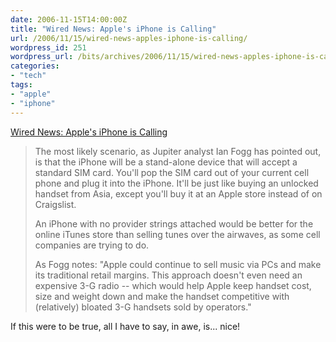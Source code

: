 ```yaml
---
date: 2006-11-15T14:00:00Z
title: "Wired News: Apple's iPhone is Calling"
url: /2006/11/15/wired-news-apples-iphone-is-calling/
wordpress_id: 251
wordpress_url: /bits/archives/2006/11/15/wired-news-apples-iphone-is-calling/
categories:
- "tech"
tags:
- "apple"
- "iphone"
---
```


<a href="http://www.wired.com/news/columns/0,72111-0.html?tw=rss.index">Wired News: Apple's iPhone is Calling</a>

> The most likely scenario, as Jupiter analyst Ian Fogg has pointed out, is that the iPhone will be a stand-alone device that will accept a standard SIM card. You'll pop the SIM card out of your current cell phone and plug it into the iPhone. It'll be just like buying an unlocked handset from Asia, except you'll buy it at an Apple store instead of on Craigslist.
> 
> An iPhone with no provider strings attached would be better for the online iTunes store than selling tunes over the airwaves, as some cell companies are trying to do.
> 
> As Fogg notes: "Apple could continue to sell music via PCs and make its traditional retail margins. This approach doesn't even need an expensive 3-G radio -- which would help Apple keep handset cost, size and weight down and make the handset competitive with (relatively) bloated 3-G handsets sold by operators."

If this were to be true, all I have to say, in awe, is... nice!
